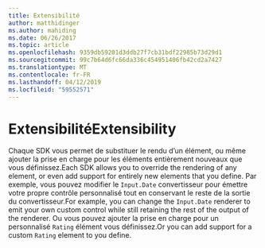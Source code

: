```yaml
---
title: Extensibilité
author: matthidinger
ms.author: mahiding
ms.date: 06/26/2017
ms.topic: article
ms.openlocfilehash: 9359db59201d3ddb27f7cb31bdf22985b73d29d1
ms.sourcegitcommit: 99c7b64d6fc66da336c454951406fb42cd2a7427
ms.translationtype: MT
ms.contentlocale: fr-FR
ms.lasthandoff: 04/12/2019
ms.locfileid: "59552571"
---
```

# <a name="extensibility"></a><span data-ttu-id="ae51a-102">Extensibilité</span><span class="sxs-lookup"><span data-stu-id="ae51a-102">Extensibility</span></span>

<span data-ttu-id="ae51a-103">Chaque SDK vous permet de substituer le rendu d’un élément, ou même ajouter la prise en charge pour les éléments entièrement nouveaux que vous définissez.</span><span class="sxs-lookup"><span data-stu-id="ae51a-103">Each SDK allows you to override the rendering of any element, or even add support for entirely new elements that you define.</span></span>  <span data-ttu-id="ae51a-104">Par exemple, vous pouvez modifier le `Input.Date` convertisseur pour émettre votre propre contrôle personnalisé tout en conservant le reste de la sortie du convertisseur.</span><span class="sxs-lookup"><span data-stu-id="ae51a-104">For example, you can change the `Input.Date` renderer to emit your own custom control while still retaining the rest of the output of the renderer.</span></span> <span data-ttu-id="ae51a-105">Ou vous pouvez ajouter la prise en charge pour un personnalisé `Rating` élément vous définissez.</span><span class="sxs-lookup"><span data-stu-id="ae51a-105">Or you can add support for a custom `Rating` element to you define.</span></span>